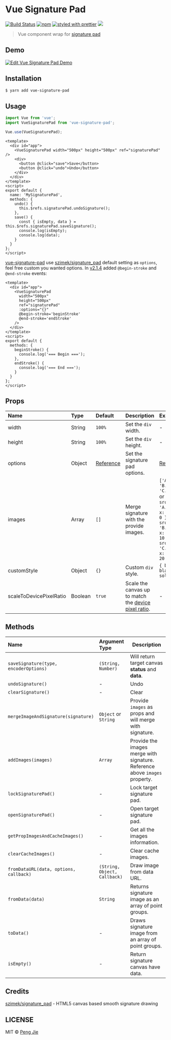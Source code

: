 # Vue Signature Pad

[![Build Status](https://flat.badgen.net/travis/neighborhood999/vue-signature-pad)](https://travis-ci.org/neighborhood999/vue-signature-pad)
[![npm](https://flat.badgen.net/npm/v/vue-signature-pad)](https://www.npmjs.com/package/vue-signature-pad)
[![styled with prettier](https://flat.badgen.net/badge/style%20with/prettier/ff69b4)](https://github.com/prettier/prettier)
![](https://flat.badgen.net/badge/module%20formats/cjs,%20esm,%20umd/green)

> Vue component wrap for [signature pad](https://github.com/szimek/signature_pad)

## Demo

[![Edit Vue Signature Pad Demo](https://codesandbox.io/static/img/play-codesandbox.svg)](https://codesandbox.io/s/n5qjp3oqv4)

## Installation

```sh
$ yarn add vue-signature-pad
```

## Usage

```js
import Vue from 'vue';
import VueSignaturePad from 'vue-signature-pad';

Vue.use(VueSignaturePad);
```

```vue
<template>
  <div id="app">
    <VueSignaturePad width="500px" height="500px" ref="signaturePad" />
    <div>
      <button @click="save">Save</button>
      <button @click="undo">Undo</button>
    </div>
  </div>
</template>
<script>
export default {
  name: 'MySignaturePad',
  methods: {
    undo() {
      this.$refs.signaturePad.undoSignature();
    },
    save() {
      const { isEmpty, data } = this.$refs.signaturePad.saveSignature();
      console.log(isEmpty);
      console.log(data);
    }
  }
};
</script>
```

[vue-signature-pad](https://github.com/neighborhood999/vue-signature-pad) use [szimek/signature_pad](https://github.com/szimek/signature_pad) default setting as `options`, feel free custom you wanted options. In [v2.1.4](https://github.com/bitbuyAT/vue-signature-pad/releases/tag/2.1.4) added `@begin-stroke` and `@end-stroke` events:

```vue
<template>
  <div id="app">
    <VueSignaturePad
      width="500px"
      height="500px"
      ref="signaturePad"
      :options="{}"
      @begin-stroke='beginStroke'
      @end-stroke='endStroke'
    />
  </div>
</template>
<script>
export default {
  methods: {
    beginStroke() {
      console.log('=== Begin ===');
    },
    endStroke() {
      console.log('=== End ===');
    }
  }
};
</script>
```

## Props

| Name                    | Type    | Default                                                                                                 | Description                                              | Example                                                                                                                         |
|:------------------------|:--------|:--------------------------------------------------------------------------------------------------------|:---------------------------------------------------------|:--------------------------------------------------------------------------------------------------------------------------------|
| width                   | String  | `100%`                                                                                                  | Set the `div` width.                                     | -                                                                                                                               |
| height                  | String  | `100%`                                                                                                  | Set the `div` height.                                    | -                                                                                                                               |
| options                 | Object  | [Reference](https://github.com/neighborhood999/vue-signature-pad/blob/master/src/utils/index.js#L5-L13) | Set the signature pad options.                           | [Reference](https://github.com/neighborhood999/vue-signature-pad/blob/master/src/utils/index.js#L5-L13)                         |
| images                  | Array   | `[]`                                                                                                    | Merge signature with the provide images.                 | `['A.png', 'B.png', 'C.png']` or `[{ src: 'A.png', x: 0, y: 0 }, { src: 'B.png', x: 0, y: 10 }, { src: 'C.png', x: 0, y: 20 }]` |
| customStyle             | Object  | `{}`                                                                                                    | Custom `div` style.                                      | `{ border: black 3px solid }`                                                                                                   |
| scaleToDevicePixelRatio | Boolean | `true`                                                                                                  | Scale the canvas up to match the [device pixel ratio](https://developer.mozilla.org/en-US/docs/Web/API/Window/devicePixelRatio). | -                                                                                                                               |

## Methods

| Name                                   | Argument Type                | Description                                                                 |
| :------------------------------------- | :--------------------------- | --------------------------------------------------------------------------- |
| `saveSignature(type, encoderOptions)`  | `(String, Number)`           | Will return target canvas **status** and **data**.                          |
| `undoSignature()`                      | -                            | Undo                                                                        |
| `clearSignature()`                     | -                            | Clear                                                                       |
| `mergeImageAndSignature(signature)`    | `Object` or `String`         | Provide `images` as props and will merge with signature.                    |
| `addImages(images)`                    | `Array`                      | Provide the images merge with signature. Reference above `images` property. |
| `lockSignaturePad()`                   | -                            | Lock target signature pad.                                                  |
| `openSignaturePad()`                   | -                            | Open target signature pad.                                                  |
| `getPropImagesAndCacheImages()`        | -                            | Get all the images information.                                             |
| `clearCacheImages()`                   | -                            | Clear cache images.                                                         |
| `fromDataURL(data, options, callback)` | `(String, Object, Callback)` | Draw image from data URL.                                                   |
| `fromData(data)`                       | `String`                     | Returns signature image as an array of point groups.                        |
| `toData()`                             | -                            | Draws signature image from an array of point groups.                        |
| `isEmpty()`                            | -                            | Return signature canvas have data.                                          |

## Credits

[szimek/signature_pad](https://github.com/szimek/signature_pad) - HTML5 canvas based smooth signature drawing

## LICENSE

MIT © [Peng Jie](https://github.com/neighborhood999/)
